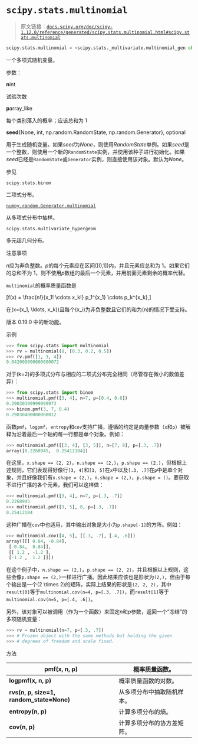 # `scipy.stats.multinomial`

> 原文链接：[`docs.scipy.org/doc/scipy-1.12.0/reference/generated/scipy.stats.multinomial.html#scipy.stats.multinomial`](https://docs.scipy.org/doc/scipy-1.12.0/reference/generated/scipy.stats.multinomial.html#scipy.stats.multinomial)

```py
scipy.stats.multinomial = <scipy.stats._multivariate.multinomial_gen object>
```

一个多项式随机变量。

参数：

**n**int

试验次数

**p**array_like

每个类别落入的概率；应该总和为 1

**seed**{None, int, np.random.RandomState, np.random.Generator}, optional

用于生成随机变量。如果*seed*为*None*，则使用*RandomState*单例。如果*seed*是一个整数，则使用一个新的`RandomState`实例，并使用该种子进行初始化。如果*seed*已经是`RandomState`或`Generator`实例，则直接使用该对象。默认为*None*。

参见

`scipy.stats.binom`

二项式分布。

[`numpy.random.Generator.multinomial`](https://numpy.org/devdocs/reference/random/generated/numpy.random.Generator.multinomial.html#numpy.random.Generator.multinomial "(在 NumPy v2.0.dev0)")

从多项式分布中抽样。

`scipy.stats.multivariate_hypergeom`

多元超几何分布。

注意事项

*n*应为非负整数。*p*的每个元素应在区间\([0,1]\)内，并且元素应总和为 1。如果它们的总和不为 1，则不使用*p*数组的最后一个元素，并用前面元素剩余的概率代替。

`multinomial`的概率质量函数是

\[f(x) = \frac{n!}{x_1! \cdots x_k!} p_1^{x_1} \cdots p_k^{x_k},\]

在\(x=(x_1, \ldots, x_k)\)且每个\(x_i\)为非负整数且它们的和为\(n\)的情况下受支持。

版本 0.19.0 中的新功能。

示例

```py
>>> from scipy.stats import multinomial
>>> rv = multinomial(8, [0.3, 0.2, 0.5])
>>> rv.pmf([1, 3, 4])
0.042000000000000072 
```

对于\(k=2\)的多项式分布与相应的二项式分布完全相同（尽管存在微小的数值差异）：

```py
>>> from scipy.stats import binom
>>> multinomial.pmf([3, 4], n=7, p=[0.4, 0.6])
0.29030399999999973
>>> binom.pmf(3, 7, 0.4)
0.29030400000000012 
```

函数`pmf`，`logpmf`，`entropy`和`cov`支持广播，遵循的约定是向量参数（`x`和`p`）被解释为沿着最后一个轴的每一行都是单个对象。例如：

```py
>>> multinomial.pmf([[3, 4], [3, 5]], n=[7, 8], p=[.3, .7])
array([0.2268945,  0.25412184]) 
```

在这里，`x.shape == (2, 2)`，`n.shape == (2,)`，`p.shape == (2,)`，但根据上述规则，它们表现得好像行`[3, 4]`和`[3, 5]`在`x`中以及`[.3, .7]`在`p`中是单个对象，并且好像我们有`x.shape = (2,)`，`n.shape = (2,)`，`p.shape = ()`。要获取不进行广播的各个元素，我们可以这样做：

```py
>>> multinomial.pmf([3, 4], n=7, p=[.3, .7])
0.2268945
>>> multinomial.pmf([3, 5], 8, p=[.3, .7])
0.25412184 
```

这种广播在`cov`中也适用，其中输出对象是大小为`p.shape[-1]`的方阵。例如：

```py
>>> multinomial.cov([4, 5], [[.3, .7], [.4, .6]])
array([[[ 0.84, -0.84],
 [-0.84,  0.84]],
 [[ 1.2 , -1.2 ],
 [-1.2 ,  1.2 ]]]) 
```

在这个例子中，`n.shape == (2,)`，`p.shape == (2, 2)`，并且根据以上规则，这些会像`p.shape == (2,)`一样进行广播。因此结果应该也是形状为`(2,)`，但由于每个输出是一个\(2 \times 2\)的矩阵，实际上结果的形状是`(2, 2, 2)`，其中`result[0]`等于`multinomial.cov(n=4, p=[.3, .7])`，而`result[1]`等于`multinomial.cov(n=5, p=[.4, .6])`。

另外，该对象可以被调用（作为一个函数）来固定*n*和*p*参数，返回一个“冻结”的多项随机变量：

```py
>>> rv = multinomial(n=7, p=[.3, .7])
>>> # Frozen object with the same methods but holding the given
>>> # degrees of freedom and scale fixed. 
```

方法

| **pmf(x, n, p)** | 概率质量函数。 |
| --- | --- |
| **logpmf(x, n, p)** | 概率质量函数的对数。 |
| **rvs(n, p, size=1, random_state=None)** | 从多项分布中抽取随机样本。 |
| **entropy(n, p)** | 计算多项分布的熵。 |
| **cov(n, p)** | 计算多项分布的协方差矩阵。 |
